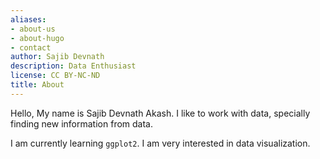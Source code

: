 ```yaml
---
aliases:
- about-us
- about-hugo
- contact
author: Sajib Devnath
description: Data Enthusiast
license: CC BY-NC-ND
title: About
---
```


Hello,
My name is Sajib Devnath Akash. I like to work with data, specially finding new information from data. 

I am currently learning `ggplot2`. I am very interested in data visualization. 